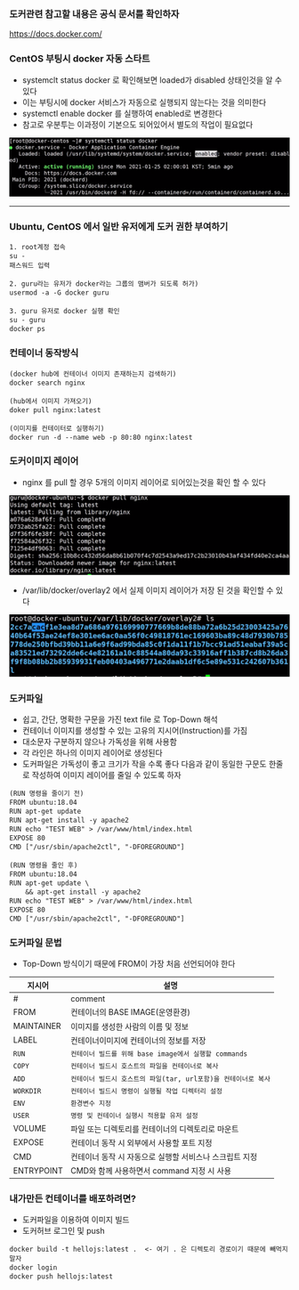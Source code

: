 ### 도커관련 참고할 내용은 공식 문서를 확인하자
https://docs.docker.com/

### CentOS 부팅시 docker 자동 스타트
* systemclt status docker 로 확인해보면 loaded가 disabled 상태인것을 알 수 있다
* 이는 부팅시에 docker 서비스가 자동으로 실행되지 않는다는 것을 의미한다
* systemctl enable docker 를 실행하여 enabled로 변경한다
* 참고로 우분투는 이과정이 기본으도 되어있어서 별도의 작업이 필요없다

<img src="https://github.com/yoonmin-kim/TIL/blob/main/DOCKER/img/1.png?raw=true">

___

### Ubuntu, CentOS 에서 일반 유저에게 도커 권한 부여하기
```
1. root계정 접속
su -
패스워드 입력

2. guru라는 유저가 docker라는 그룹의 맴버가 되도록 허가)
usermod -a -G docker guru

3. guru 유저로 docker 실행 확인
su - guru
docker ps
```

### 컨테이너 동작방식
```
(docker hub에 컨테이너 이미지 존재하는지 검색하기)
docker search nginx

(hub에서 이미지 가져오기)
doker pull nginx:latest

(이미지를 컨테이터로 실행하기)
docker run -d --name web -p 80:80 nginx:latest
```

### 도커이미지 레이어
* nginx 를 pull 할 경우 5개의 이미지 레이어로 되어있는것을 확인 할 수 있다

<img src="./img/2.png">

* /var/lib/docker/overlay2 에서 실제 이미지 레이어가 저장 된 것을 확인할 수 있다

<img src="./img/3.png">

### 도커파일
* 쉽고, 간단, 명확한 구문을 가진 text file 로 Top-Down 해석
* 컨테이너 이미지를 생성할 수 있는 고유의 지시어(Instruction)를 가짐
* 대소문자 구분하지 않으나 가독성을 위해 사용함
* 각 라인은 하나의 이미지 레이어로 생성된다
* 도커파일은 가독성이 좋고 크기가 작을 수록 좋다 다음과 같이 동일한 구문도 한줄로 작성하여 이미지 레이어를 줄일 수 있도록 하자
```
(RUN 명령을 줄이기 전)
FROM ubuntu:18.04
RUN apt-get update
RUN apt-get install -y apache2
RUN echo "TEST WEB" > /var/www/html/index.html
EXPOSE 80
CMD ["/usr/sbin/apache2ctl", "-DFOREGROUND"]

(RUN 명령을 줄인 후)
FROM ubuntu:18.04
RUN apt-get update \
    && apt-get install -y apache2
RUN echo "TEST WEB" > /var/www/html/index.html
EXPOSE 80
CMD ["/usr/sbin/apache2ctl", "-DFOREGROUND"]
```

### 도커파일 문법
* Top-Down 방식이기 때문에 FROM이 가장 처음 선언되어야 한다

|지시어|설명|
|-|-|
|#|comment|
|FROM|컨테이너의 BASE IMAGE(운영환경)|
|MAINTAINER|이미지를 생성한 사람의 이름 및 정보|
|LABEL|컨테이너이미지에 컨테이너의 정보를 저장|
|`RUN`|`컨테이너 빌드를 위해 base image에서 실행할 commands`|
|`COPY`|`컨테이너 빌드시 호스트의 파일을 컨테이너로 복사`|
|`ADD`|`컨테이너 빌드시 호스트의 파일(tar, url포함)을 컨테이너로 복사`|
|`WORKDIR`|`컨테이너 빌드시 명령이 실행될 작업 디렉터리 설정`|
|`ENV`|`환경변수 지정`|
|`USER`|`명령 및 컨테이너 실행시 적용할 유저 설정`|
|VOLUME|파일 또는 디렉토리를 컨테이너의 디렉토리로 마운트|
|EXPOSE|컨테이너 동작 시 외부에서 사용할 포트 지정|
|CMD|컨테이너 동작 시 자동으로 실행할 서비스나 스크립트 지정|
|ENTRYPOINT|CMD와 함께 사용하면서 command 지정 시 사용|

### 내가만든 컨테이너를 배포하려면?
* 도커파일을 이용하여 이미지 빌드
* 도커허브 로그인 및 push

```
docker build -t hellojs:latest .  <- 여기 . 은 디렉토리 경로이기 때문에 빼먹지 말자
docker login
docker push hellojs:latest
```